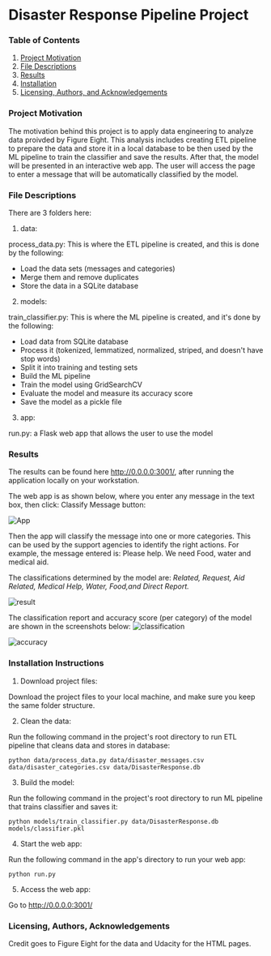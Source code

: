# Disaster Response Pipeline Project

### Table of Contents
1.	[Project Motivation](#project-motivation)
2.	[File Descriptions](#file-descriptions)
3.	[Results](#results)
4.	[Installation](#installation)
5.	[Licensing, Authors, and Acknowledgements](#licensing-authors-and-acknowledgements)

### Project Motivation

The motivation behind this project is to apply data engineering to analyze data proivded by Figure Eight. This analysis includes creating ETL pipeline to prepare the data and store it in a local database to be then used by the ML pipeline to train the classifier and save the results. After that, the model will be presented in an interactive web app. The user will access the page to enter a message that will be automatically classified by the model.


### File Descriptions
There are 3 folders here:
1. data:

process_data.py: This is where the ETL pipeline is created, and this is done by the following: 
- Load the data sets (messages and categories) 
- Merge them and remove duplicates 
- Store the data in a SQLite database

2. models:

train_classifier.py: This is where the ML pipeline is created, and it's done by the following: 
- Load data from SQLite database 
- Process it (tokenized, lemmatized, normalized, striped, and doesn't have stop words) 
- Split it into training and testing sets 
- Build the ML pipeline 
- Train the model using GridSearchCV 
- Evaluate the model and measure its accuracy score 
- Save the model as a pickle file

3. app:

run.py: a Flask web app that allows the user to use the model


### Results
The results can be found here  http://0.0.0.0:3001/, after running the application locally on your workstation.

The web app is as shown below, where you enter any message in the text box, then click: Classify Message button:

![App](../master/images/1.png)


Then the app will classify the message into one or more categories. This can be used by the support agencies to identify the right actions. For example, the message entered is: Please help. We need Food, water and medical aid.

The classifications determined by the model are: *Related, Request, Aid Related, Medical Help, Water, Food,and Direct Report.*

![result](../master/images/3.png)

The classification report and accuracy score (per category) of the model are shown in the screenshots below:
![classification](../master/images/4.png)

![accuracy](../master/images/5.png)





### Installation Instructions
1. Download project files:

Download the project files to your local machine, and make sure you keep the same folder structure.

2. Clean the data: 

Run the following command in the project's root directory to run ETL pipeline that cleans data and stores in database:
    
    python data/process_data.py data/disaster_messages.csv data/disaster_categories.csv data/DisasterResponse.db

3. Build the model:

Run the following command in the project's root directory to run ML pipeline that trains classifier and saves it:
    
    python models/train_classifier.py data/DisasterResponse.db models/classifier.pkl

4. Start the web app:

Run the following command in the app's directory to run your web app:

    python run.py


5. Access the web app:

Go to http://0.0.0.0:3001/


### Licensing, Authors, Acknowledgements
Credit goes to Figure Eight for the data and Udacity for the HTML pages. 
